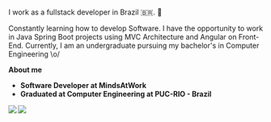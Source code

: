 <br>

I work as a fullstack developer in Brazil 🇧🇷. 👋 

Constantly learning how to develop Software. I have the opportunity to work in Java Spring Boot projects using MVC Architecture and Angular on Front-End.
Currently, I am an undergraduate pursuing my bachelor's in Computer Engineering \o/
<br>


<b> About me

- Software Developer at MindsAtWork
- Graduated at Computer Engineering at PUC-RIO - Brazil


<div> 
  <a href = "mailto:marcellemoraesdantas@gmail.com"><img src="https://img.shields.io/badge/-Gmail-%23333?style=for-the-badge&logo=gmail&logoColor=red" target="_blank"></a>
  <a href="https://www.linkedin.com/in/marcelle-dantas-47456a145/" target="_blank"><img src="https://img.shields.io/badge/-LinkedIn-%230077B5?style=for-the-badge&logo=linkedin&logoColor=white" target="_blank"></a> 
</div>
</td></tr></table>  

  




